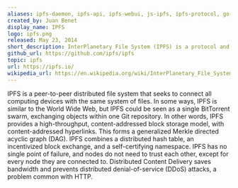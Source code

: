 ```yaml
---
aliases: ipfs-daemon, ipfs-api, ipfs-webui, js-ipfs, ipfs-protocol, go-ipfs
created_by: Juan Benet 
display_name: IPFS
logo: ipfs.png
released: May 23, 2014
short_description: InterPlanetary File System (IPFS) is a protocol and network designed to create a content-addressable, peer-to-peer method of storing and sharing hypermedia in a distributed file system.
github_url: https://github.com/ipfs/ipfs
topic: ipfs
url: https://ipfs.io/
wikipedia_url: https://en.wikipedia.org/wiki/InterPlanetary_File_System
---
```


IPFS is a peer-to-peer distributed file system that seeks to connect all computing devices with the same system of files. In some ways, IPFS is similar to the World Wide Web, but IPFS could be seen as a single BitTorrent swarm, exchanging objects within one Git repository. In other words, IPFS provides a high-throughput, content-addressed block storage model, with content-addressed hyperlinks. This forms a generalized Merkle directed acyclic graph (DAG). IPFS combines a distributed hash table, an incentivized block exchange, and a self-certifying namespace. IPFS has no single point of failure, and nodes do not need to trust each other, except for every node they are connected to. Distributed Content Delivery saves bandwidth and prevents distributed denial-of-service (DDoS) attacks, a problem common with HTTP.
